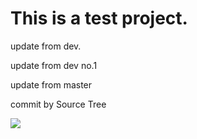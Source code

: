 # This is a test project.

update from dev.

update from dev no.1

update from master

commit by Source Tree

![](https://www.google.co.jp/images/branding/googlelogo/2x/googlelogo_color_272x92dp.png)
